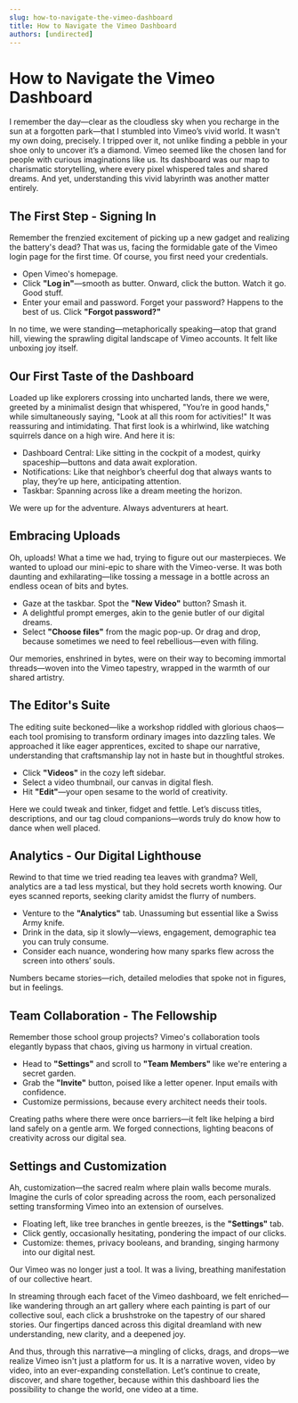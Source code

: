 ```yaml
---
slug: how-to-navigate-the-vimeo-dashboard
title: How to Navigate the Vimeo Dashboard
authors: [undirected]
---
```



# How to Navigate the Vimeo Dashboard

I remember the day—clear as the cloudless sky when you recharge in the sun at a forgotten park—that I stumbled into Vimeo’s vivid world. It wasn't my own doing, precisely. I tripped over it, not unlike finding a pebble in your shoe only to uncover it’s a diamond. Vimeo seemed like the chosen land for people with curious imaginations like us. Its dashboard was our map to charismatic storytelling, where every pixel whispered tales and shared dreams. And yet, understanding this vivid labyrinth was another matter entirely.

## The First Step - Signing In

Remember the frenzied excitement of picking up a new gadget and realizing the battery's dead? That was us, facing the formidable gate of the Vimeo login page for the first time. Of course, you first need your credentials.

- Open Vimeo's homepage.
- Click **"Log in"**—smooth as butter. Onward, click the button. Watch it go. Good stuff.
- Enter your email and password. Forget your password? Happens to the best of us. Click **"Forgot password?"**

In no time, we were standing—metaphorically speaking—atop that grand hill, viewing the sprawling digital landscape of Vimeo accounts. It felt like unboxing joy itself. 

## Our First Taste of the Dashboard

Loaded up like explorers crossing into uncharted lands, there we were, greeted by a minimalist design that whispered, "You’re in good hands," while simultaneously saying, "Look at all this room for activities!" It was reassuring and intimidating. That first look is a whirlwind, like watching squirrels dance on a high wire. And here it is:

- Dashboard Central: Like sitting in the cockpit of a modest, quirky spaceship—buttons and data await exploration.
- Notifications: Like that neighbor’s cheerful dog that always wants to play, they’re up here, anticipating attention.
- Taskbar: Spanning across like a dream meeting the horizon.

We were up for the adventure. Always adventurers at heart.

## Embracing Uploads

Oh, uploads! What a time we had, trying to figure out our masterpieces. We wanted to upload our mini-epic to share with the Vimeo-verse. It was both daunting and exhilarating—like tossing a message in a bottle across an endless ocean of bits and bytes.

- Gaze at the taskbar. Spot the **"New Video"** button? Smash it. 
- A delightful prompt emerges, akin to the genie butler of our digital dreams.
- Select **"Choose files"** from the magic pop-up. Or drag and drop, because sometimes we need to feel rebellious—even with filing.

Our memories, enshrined in bytes, were on their way to becoming immortal threads—woven into the Vimeo tapestry, wrapped in the warmth of our shared artistry.

## The Editor's Suite

The editing suite beckoned—like a workshop riddled with glorious chaos—each tool promising to transform ordinary images into dazzling tales. We approached it like eager apprentices, excited to shape our narrative, understanding that craftsmanship lay not in haste but in thoughtful strokes.

- Click **"Videos"** in the cozy left sidebar.
- Select a video thumbnail, our canvas in digital flesh.
- Hit **"Edit"**—your open sesame to the world of creativity.

Here we could tweak and tinker, fidget and fettle. Let’s discuss titles, descriptions, and our tag cloud companions—words truly do know how to dance when well placed.

## Analytics - Our Digital Lighthouse

Rewind to that time we tried reading tea leaves with grandma? Well, analytics are a tad less mystical, but they hold secrets worth knowing. Our eyes scanned reports, seeking clarity amidst the flurry of numbers.

- Venture to the **"Analytics"** tab. Unassuming but essential like a Swiss Army knife.
- Drink in the data, sip it slowly—views, engagement, demographic tea you can truly consume.
- Consider each nuance, wondering how many sparks flew across the screen into others’ souls.

Numbers became stories—rich, detailed melodies that spoke not in figures, but in feelings.

## Team Collaboration - The Fellowship

Remember those school group projects? Vimeo's collaboration tools elegantly bypass that chaos, giving us harmony in virtual creation. 

- Head to **"Settings"** and scroll to **"Team Members"** like we're entering a secret garden.
- Grab the **"Invite"** button, poised like a letter opener. Input emails with confidence.
- Customize permissions, because every architect needs their tools.

Creating paths where there were once barriers—it felt like helping a bird land safely on a gentle arm. We forged connections, lighting beacons of creativity across our digital sea.

## Settings and Customization

Ah, customization—the sacred realm where plain walls become murals. Imagine the curls of color spreading across the room, each personalized setting transforming Vimeo into an extension of ourselves.

- Floating left, like tree branches in gentle breezes, is the **"Settings"** tab.
- Click gently, occasionally hesitating, pondering the impact of our clicks.
- Customize: themes, privacy booleans, and branding, singing harmony into our digital nest.

Our Vimeo was no longer just a tool. It was a living, breathing manifestation of our collective heart.

In streaming through each facet of the Vimeo dashboard, we felt enriched—like wandering through an art gallery where each painting is part of our collective soul, each click a brushstroke on the tapestry of our shared stories. Our fingertips danced across this digital dreamland with new understanding, new clarity, and a deepened joy.

And thus, through this narrative—a mingling of clicks, drags, and drops—we realize Vimeo isn't just a platform for us. It is a narrative woven, video by video, into an ever-expanding constellation. Let’s continue to create, discover, and share together, because within this dashboard lies the possibility to change the world, one video at a time.